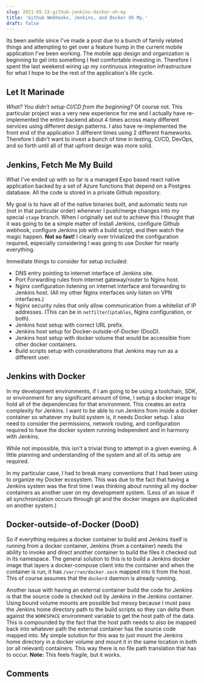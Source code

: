 ```yaml
---
slug: 2021-05-15-github-jenkins-docker-oh-my
title: 'Github Webhooks, Jenkins, and Docker Oh My.'
draft: false
---
```


Its been awhile since I've made a post due to a bunch of family related things and attempting to get over a feature hump in the current mobile application I've been working. The mobile app design and organization is beginning to gel into something I feel comfortable investing in. Therefore I spent the last weekend wiring up my continuous integration infrastructure for what I hope to be the rest of the application's life cycle.

<!--truncate-->

## Let It Marinade

_What? You didn't setup CI/CD from the beginning?_ Of course not. This particular project was a very new experience for me and I actually have re-implemented the entire backend about 4 times across many different services using different design patterns. I also have re-implemented the front end of the application 3 different times using 2 different frameworks. Therefore I didn't want to invest a bunch of time in testing, CI/CD, DevOps, and so forth until all of that upfront design was more solid.

## Jenkins, Fetch Me My Build

What I've ended up with so far is a managed Expo based react native application backed by a set of Azure functions that depend on a Postgres database. All the code is stored in a private Github repository.

My goal is to have all of the native binaries built, and automatic tests run (not in that particular order) whenever I push/merge changes into my special `stage` branch. When I originally set out to achieve this I thought that it was going to be a simple matter of install Jenkins, configure Github webhook, configure Jenkins job with a build script, and then watch the magic happen. **Not so fast!** I clearly over trivialized the configuration required, especially considering I was going to use Docker for nearly everything.

Immediate things to consider for setup included:

- DNS entry pointing to internet interface of Jenkins site.
- Port Forwarding rules from internet gateway/router to Nginx host.
- Nginx configuration listening on internet interface and forwarding to Jenkins host. (All my other Nginx interfaces only listen on VPN interfaces.)
- Nginx security rules that only allow communication from a whitelist of IP addresses. (This can be in `netfilter`/`iptables`, Nginx configuration, or both).
- Jenkins host setup with correct URL prefix.
- Jenkins host setup for Docker-outside-of-Docker (DooD).
- Jenkins host setup with docker volume that would be accessible from other docker containers.
- Build scripts setup with considerations that Jenkins may run as a different user.

## Jenkins with Docker

In my development environments, if I am going to be using a toolchain, SDK, or environment for any significant amount of time, I setup a docker image to hold all of the dependencies for that environment. This creates an extra complexity for Jenkins. I want to be able to run Jenkins from inside a docker container so whatever my build system is, it needs Docker setup. I also need to consider the permissions, network routing, and configuration required to have the docker system running independent and in harmony with Jenkins.

While not impossible, this isn't a trivial thing to attempt in a given evening. A little planning and understanding of the system and all of its setup are required.

In my particular case, I had to break many conventions that I had been using to organize my Docker ecosystem. This was due to the fact that having a Jenkins system was the first time I was thinking about running all my docker containers as another user on my development system. (Less of an issue if all synchronization occurs through git and the docker images are duplicated on another system.)

## Docker-outside-of-Docker (DooD)

So if everything requires a docker container to build and Jenkins itself is running from a docker container, Jenkins (from a container) needs the ability to invoke and direct another container to build the files it checked out in its namespace. The general solution to this is to build a Jenkins docker image that layers a docker-compose client into the container and when the container is run, it has `/var/run/docker.sock` mapped into it from the host. This of course assumes that the `dockerd` daemon is already running.

Another issue with having an external container build the code for Jenkins is that the source code is checked out by Jenkins in the Jenkins container. Using bound volume mounts are possible but messy because I must pass the Jenkins home directory path to the build scripts so they can delta them against the `WORKSPACE` environment variable to get the host path of the data. This is compounded by the fact that the host path needs to also be mapped back into whatever path the external container has the source code mapped into. My simple solution for this was to just mount the Jenkins home directory in a docker volume and mount it in the same location in both (or all relevant) containers. This way there is no file path translation that has to occur. **Note:** This feels fragile, but it works.

## Comments

<Comments />
